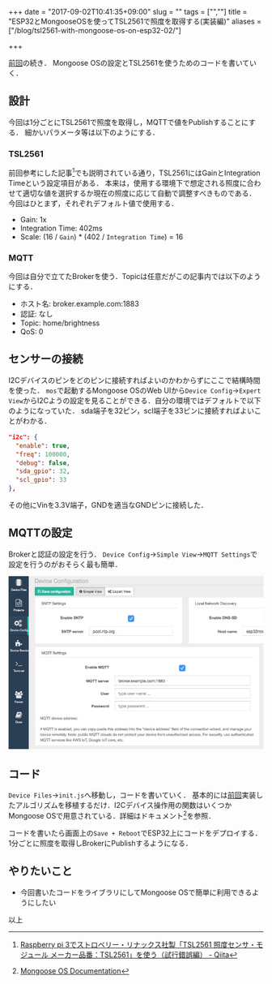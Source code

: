 +++
date = "2017-09-02T10:41:35+09:00"
slug = ""
tags = ["",""]
title = "ESP32とMongooseOSを使ってTSL2561で照度を取得する(実装編)"
aliases = ["/blog/tsl2561-with-mongoose-os-on-esp32-02/"]

+++

[前回](../tsl2561-with-mongoose-os-on-esp32-01/)の続き．
Mongoose OSの設定とTSL2561を使うためのコードを書いていく．

<!--more-->

## 設計
今回は1分ごとにTSL2561で照度を取得し，MQTTで値をPublishすることにする．
細かいパラメータ等は以下のようにする．

### TSL2561
前回参考にした記事[^1]でも説明されている通り，TSL2561にはGainとIntegration Timeという設定項目がある．
本来は，使用する環境下で想定される照度に合わせて適切な値を選択するか現在の照度に応じて自動で調整すべきものである．
今回はひとまず，それぞれデフォルト値で使用する．

* Gain: 1x
* Integration Time: 402ms
* Scale: (16 / `Gain`) * (402 / `Integration Time`) = 16

### MQTT
今回は自分で立てたBrokerを使う．Topicは任意だがこの記事内では以下のようにする．

* ホスト名: broker.example.com:1883
* 認証: なし
* Topic: home/brightness
* QoS: 0

## センサーの接続
I2Cデバイスのピンをどのピンに接続すればよいのかわからずにここで結構時間を使った．
`mos`で起動するMongoose OSのWeb UIから`Device Config`→`Expert View`からI2Cようの設定を見ることができる．自分の環境ではデフォルトで以下のようになっていた．
sda端子を32ピン，scl端子を33ピンに接続すればよいことがわかる．

``` json
"i2c": {
  "enable": true,
  "freq": 100000,
  "debug": false,
  "sda_gpio": 32,
  "scl_gpio": 33
},
```

その他にVinを3.3V端子，GNDを適当なGNDピンに接続した．

## MQTTの設定
Brokerと認証の設定を行う．
`Device Config`→`Simple View`→`MQTT Settings`で設定を行うのがおそらく最も簡単．

![01.jpg](/tsl2561-with-mongoose-os-on-esp32-02/01.jpg)

## コード
`Device Files`→`init.js`へ移動し，コードを書いていく．
基本的には[前回](../tsl2561-with-mongoose-os-on-esp32-01/)実装したアルゴリズムを移植するだけ．I2Cデバイス操作用の関数はいくつかMongoose OSで用意されている．詳細はドキュメント[^2]を参照．

<script src="https://gist.github.com/uyorum/f988ab4bd4ae90fb5dd7c6950e6c7110.js"></script>

コードを書いたら画面上の`Save + Reboot`でESP32上にコードをデプロイする．1分ごとに照度を取得しBrokerにPublishするようになる．

## やりたいこと
* 今回書いたコードをライブラリにしてMongoose OSで簡単に利用できるようにしたい

以上

[^1]: [Raspberry pi 3でストロベリー・リナックス社製「TSL2561 照度センサ・モジュール メーカー品番：TSL2561」を使う（試行錯誤編） - Qiita](http://qiita.com/boyaki_machine/items/a238e9d03455a2eea26e)
[^2]: [Mongoose OS Documentation](https://mongoose-os.com/docs/libraries/hardware/i2c.html)
